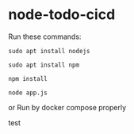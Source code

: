 # node-todo-cicd

Run these commands:


`sudo apt install nodejs`


`sudo apt install npm`


`npm install`

`node app.js`

or Run by docker compose properly

test


